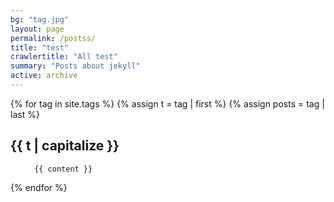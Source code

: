 ```yaml
---
bg: "tag.jpg"
layout: page
permalink: /postss/
title: "test"
crawlertitle: "All test"
summary: "Posts about jekyll"
active: archive
---
```



{% for tag in site.tags %}
  {% assign t = tag | first %}
  {% assign posts = tag | last %}


  <h2 class="category-key" id="{{ t | downcase }}">{{ t | capitalize }}</h2>

  <ul class="year">

      {{ content }}
 


  </ul>



{% endfor %}
